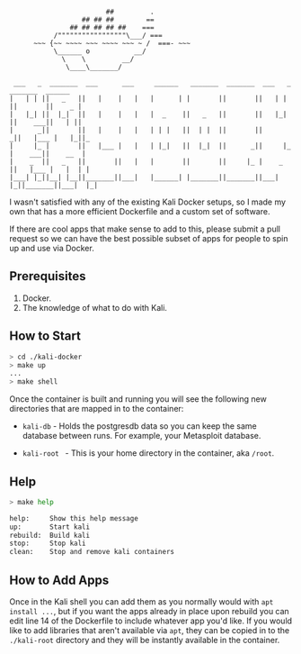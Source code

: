 ```

                        ##         .
                  ## ## ##        ==
               ## ## ## ## ##    ===
           /"""""""""""""""""\___/ ===
      ~~~ {~~ ~~~~ ~~~ ~~~~ ~~~ ~ /  ===- ~~~
           \______ o           __/
             \    \         __/
              \____\_______/

 ___   _  _______  ___      ___     ______   _______  _______  ___   _  _______  ______
|   | | ||   _   ||   |    |   |   |      | |       ||       ||   | | ||       ||    _ |
|   |_| ||  |_|  ||   |    |   |   |  _    ||   _   ||       ||   |_| ||    ___||   | ||
|      _||       ||   |    |   |   | | |   ||  | |  ||       ||      _||   |___ |   |_||_
|     |_ |       ||   |___ |   |   | |_|   ||  |_|  ||      _||     |_ |    ___||    __  |
|    _  ||   _   ||       ||   |   |       ||       ||     |_ |    _  ||   |___ |   |  | |
|___| |_||__| |__||_______||___|   |______| |_______||_______||___| |_||_______||___|  |_|
```

I wasn't satisfied with any of the existing Kali Docker setups, so I made my own that has a more efficient Dockerfile and a custom set of software.

If there are cool apps that make sense to add to this, please submit a pull request so we can have the best possible subset of apps for people to spin up and use via Docker.

## Prerequisites

1. Docker.
2. The knowledge of what to do with Kali.

## How to Start

```bash
> cd ./kali-docker
> make up
...
> make shell
```

Once the container is built and running you will see the following new directories that are mapped in to the container:

* `kali-db` - Holds the postgresdb data so you can keep the same database between runs. For example, your Metasploit database.

* `kali-root ` - This is your home directory in the container, aka `/root`.

## Help

```bash
> make help

help:     Show this help message
up:       Start kali
rebuild:  Build kali
stop:     Stop kali
clean:    Stop and remove kali containers
```

## How to Add Apps

Once in the Kali shell you can add them as you normally would with `apt install ...`, but if you want the apps already in place upon rebuild you can edit line 14 of the Dockerfile to include whatever app you'd like. If you would like to add libraries that aren't available via `apt`, they can be copied in to the `./kali-root` directory and they will be instantly available in the container.
